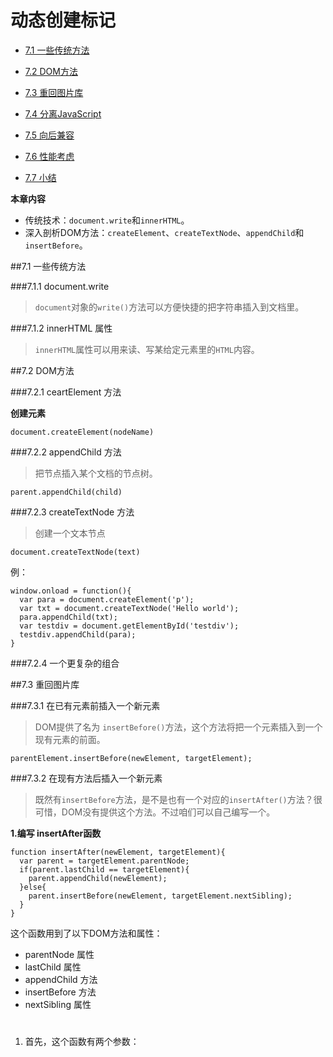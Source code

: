 # 动态创建标记

- <a href="#no1">7.1 一些传统方法</a>
- <a href="#no2">7.2 DOM方法</a>
- <a href="#no3">7.3 重回图片库</a>


- <a href="#no4">7.4 分离JavaScript</a>
- <a href="#no5">7.5 向后兼容</a>
- <a href="#no5">7.6 性能考虑</a>
- <a href="#no5">7.7 小结</a>

**本章内容**

- 传统技术：`document.write`和`innerHTML`。
- 深入剖析DOM方法：`createElement`、`createTextNode`、`appendChild`和`insertBefore`。

##<a name="no1">7.1 一些传统方法</a>

###7.1.1 document.write

> `document`对象的`write()`方法可以方便快捷的把字符串插入到文档里。

###7.1.2 innerHTML 属性

> `innerHTML`属性可以用来读、写某给定元素里的`HTML`内容。

##<a name="no2">7.2 DOM方法</a>

###7.2.1 ceartElement 方法

**创建元素**

	document.createElement(nodeName)

###7.2.2 appendChild 方法

> 把节点插入某个文档的节点树。

	parent.appendChild(child)

###7.2.3 createTextNode 方法

> 创建一个文本节点

	document.createTextNode(text)


例：

	window.onload = function(){
	  var para = document.createElement('p');
	  var txt = document.createTextNode('Hello world');
	  para.appendChild(txt);
	  var testdiv = document.getElementById('testdiv');
	  testdiv.appendChild(para);
	}

###7.2.4 一个更复杂的组合

##<a name="no3">7.3 重回图片库</a>


###7.3.1 在已有元素前插入一个新元素

> DOM提供了名为 `insertBefore()`方法，这个方法将把一个元素插入到一个现有元素的前面。

	parentElement.insertBefore(newElement, targetElement);

###7.3.2 在现有方法后插入一个新元素

> 既然有`insertBefore`方法，是不是也有一个对应的`insertAfter()`方法？很可惜，DOM没有提供这个方法。不过咱们可以自己编写一个。

**1.编写 insertAfter函数**

	function insertAfter(newElement, targetElement){
	  var parent = targetElement.parentNode;
	  if(parent.lastChild == targetElement){
	    parent.appendChild(newElement);
	  }else{
	    parent.insertBefore(newElement, targetElement.nextSibling);
	  }
	}

这个函数用到了以下DOM方法和属性：

- parentNode 属性
- lastChild 属性
- appendChild 方法
- insertBefore 方法
- nextSibling 属性
#
1. 首先，这个函数有两个参数：